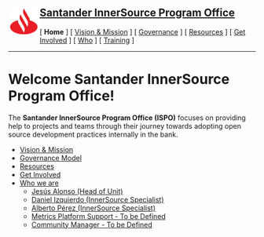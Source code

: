 <h2>
 <a href="/README.md">
   <img alt="Santander" src="/assets/img/santander.png" align="left" width="64" height="64" />
   Santander InnerSource Program Office
 </a>
</h2>

[ **Home** ] [ [Vision & Mission](/doc/vision-and-mission.md) ] [ [Governance](/doc/governance.md) ] [ [Resources](/doc/resources.md) ] [ [Get Involved](/doc/get-involved.md) ] [ [Who](/doc/who.md) ] [ [Training](/doc/training.md) ]

---

# Welcome Santander InnerSource Program Office!

The **Santander InnerSource Program Office (ISPO)** focuses on providing help to projects and teams through their journey towards adopting open source development practices internally in the bank.

* [Vision & Mission](/doc/vision-and-mission.md)
* [Governance Model](/doc/governance.md)
* [Resources](/doc/resources.md)
* [Get Involved](/doc/get-involved.md)
* [Who we are](/doc/who.md)
  - [Jesús Alonso (Head of Unit)](/doc/who.md#head-of-unit)
  - [Daniel Izquierdo (InnerSource Specialist)](/doc/who.md#innerSource-specialists)
  - [Alberto Pérez (InnerSource Specialist)](/doc/who.md#innerSource-specialists)
  - [Metrics Platform Support - To be Defined](/doc/who.md#metrics-platform-support)
  - [Community Manager - To be Defined](/doc/who.md#community-manager--evangelist)
